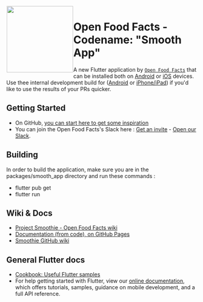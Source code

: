 <img height='175' src="https://static.openfoodfacts.org/images/svg/openfoodfacts-logo-en.svg" align="left" hspace="1" vspace="1">

# Open Food Facts - Codename: "Smooth App"

A new Flutter application by [`Open Food Facts`](https://github.com/openfoodfacts) that can be installed both on [Android](https://play.google.com/store/apps/details?id=org.openfoodfacts.app) or [iOS](https://apps.apple.com/us/app/smooth-app/id1526747703) devices. Use thee internal development build for ([Android](https://play.google.com/apps/internaltest/4700279390303733107) or [iPhone/iPad](https://testflight.apple.com/join/dIhF6Gi4)) if you'd like to use the results of your PRs quicker.


## Getting Started
- On GitHub, [you can start here to get some inspiration](https://github.com/openfoodfacts/smooth-app/issues/525) 
- You can join the Open Food Facts's Slack here : [Get an invite](https://slack.openfoodfacts.org) - [Open our Slack](https://openfoodfacts.slack.com).


## Building
In order to build the application, make sure you are in the packages/smooth_app directory and run these commands :
 - flutter pub get
 - flutter run


## Wiki & Docs
- [Project Smoothie - Open Food Facts wiki](https://wiki.openfoodfacts.org/Project_Smoothie)
- [Documentation (from code), on GitHub Pages](https://openfoodfacts.github.io/smooth-app/)
- [Smoothie GitHub wiki](https://github.com/openfoodfacts/smooth-app/wiki)

## General Flutter docs
- [Cookbook: Useful Flutter samples](https://flutter.dev/docs/cookbook)
- For help getting started with Flutter, view our
[online documentation](https://flutter.dev/docs), which offers tutorials,
samples, guidance on mobile development, and a full API reference.
